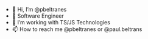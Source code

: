 - 👋 Hi, I’m @pbeltranes
- 👀 Software Engineer 
- 💞️ I’m working with TS/JS Technologies
- 📫 How to reach me @pbeltranes or @paul.beltrans
